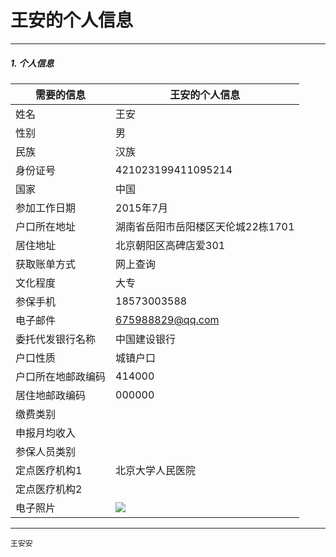 # 王安的个人信息

------

##### 1. 个人信息


| 需要的信息  | 王安的个人信息 |
| ------------- | ------------- |
| 姓名  | 王安   |
| 性别  | 男  |
| 民族  | 汉族  |
| 身份证号  | 421023199411095214  |
| 国家  | 中国  |
| 参加工作日期  | 2015年7月  |
| 户口所在地址  | 湖南省岳阳市岳阳楼区天伦城22栋1701  |
| 居住地址  | 北京朝阳区高碑店爱301  |
| 获取账单方式  | 网上查询  |
| 文化程度  |  大专  |
| 参保手机  | 18573003588  |
| 电子邮件  | 675988829@qq.com  |
| 委托代发银行名称  | 中国建设银行  |
| 户口性质  | 城镇户口  |
| 户口所在地邮政编码  | 414000  |
| 居住地邮政编码  | 000000  |
| 缴费类别  |     |
| 申报月均收入  |   |
| 参保人员类别  |    |
| 定点医疗机构1  |  北京大学人民医院  |
| 定点医疗机构2  |    |
| 电子照片  |   ![](http://www.sunqiongyao.com/wangan.jpg)  |

-------
`王安安`
